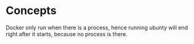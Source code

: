 # Concepts
Docker only run when there is a process, hence running ubunty will end right after it starts, because no process is there.